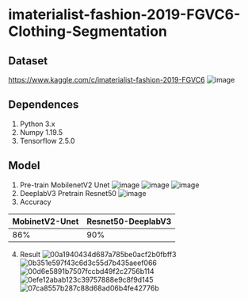 # imaterialist-fashion-2019-FGVC6-Clothing-Segmentation
## Dataset
https://www.kaggle.com/c/imaterialist-fashion-2019-FGVC6
![image](https://user-images.githubusercontent.com/71560376/133889434-7c0e8c4a-e25d-4ce8-a84b-fc22409671bd.png)
## Dependences
1. Python 3.x
2. Numpy 1.19.5
3. Tensorflow 2.5.0
## Model
1. Pre-train MobilenetV2 Unet
![image](https://user-images.githubusercontent.com/71560376/133889501-063b335e-1d34-4e52-ad5b-80caba56de5f.png)
![image](https://user-images.githubusercontent.com/71560376/133889508-6141f341-e54a-4ba5-81ce-181171da8545.png)
![image](https://user-images.githubusercontent.com/71560376/133889482-4889c04d-b853-4bbf-a53a-bc2db1153fa1.png)
2. DeeplabV3 Pretrain Resnet50
![image](https://user-images.githubusercontent.com/71560376/133889581-a8de3f81-9ab1-4ab5-bc9f-3bb79a11a6e8.png)
3. Accuracy

MobinetV2-Unet  | Resnet50-DeeplabV3
------------- | -------------
86%  | 90%

4. Result
![00a1940434d687a785be0acf2b0fbff3](https://user-images.githubusercontent.com/71560376/133889952-fa1c2b60-7029-499a-97bb-729a658b4020.jpg)
![0b351e597f43c6d3c55d7b435aeef066](https://user-images.githubusercontent.com/71560376/133889968-d8903de4-28db-40da-8c4b-89963a74fa54.jpg)
![00d6e5891b7507fccbd49f2c2756b114](https://user-images.githubusercontent.com/71560376/133889958-10024934-33a3-480f-9d19-bf68e11999fa.jpg)
![0efe12abab123c39757888e9c8f9d145](https://user-images.githubusercontent.com/71560376/133889975-414634ce-e23f-40e5-a7f5-d67d3a86332a.jpg)
![07ca8557b287c88d68ad06b4fe42776b](https://user-images.githubusercontent.com/71560376/133889980-884e2e00-d28b-40c1-afd8-fca01814e1fb.jpg)



